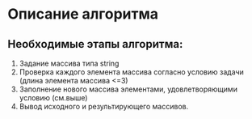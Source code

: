 Описание алгоритма
========================
Необходимые этапы алгоритма:
------------------------
1. Задание массива типа string
2. Проверка каждого элемента массива согласно условию задачи (длина элемента массива <=3)
2. Заполнение нового массива элементами, удовлетворяющими условию (см.выше)
4. Вывод исходного и результирующего массивов.